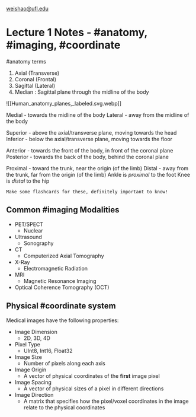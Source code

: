 weishao@ufl.edu
# Lecture 1 Notes - #anatomy, #imaging, #coordinate 

#anatomy terms

1. Axial (Transverse)
2. Coronal (Frontal)
3. Sagittal (Lateral)
4. Median : Sagittal plane through the midline of the body

![[Human_anatomy_planes,_labeled.svg.webp]]

Medial - towards the midline of the body
Lateral - away from the midline of the body

Superior - above the axial/transverse plane, moving towards the head
Inferior - below the axial/transverse plane, moving towards the floor

Anterior - towards the front of the body, in front of the coronal plane
Posterior - towards the back of the body, behind the coronal plane

Proximal - toward the trunk, near the origin (of the limb)
Distal - away from the trunk, far from the origin (of the limb)
Ankle is *proximal* to the foot
Knee is *distal* to the hip

```
Make some flashcards for these, definitely important to know!
```

## Common #imaging Modalities

- PET/SPECT
	- Nuclear
- Ultrasound
	- Sonography
- CT
	- Computerized Axial Tomography
- X-Ray
	- Electromagnetic Radiation
- MRI
	- Magnetic Resonance Imaging
- Optical Coherence Tomography (OCT)

## Physical #coordinate system

Medical images have the following properties:
- Image Dimension
	- 2D, 3D, 4D
- Pixel Type
	- UInt8, Int16, Float32
- Image Size
	- Number of pixels along each axis
- Image Origin
	- A vector of physical coordinates of the **first** image pixel
- Image Spacing
	- A vector of physical sizes of a pixel in different directions
- Image Direction
	- A matrix that specifies how the pixel/voxel coordinates in the image relate to the physical coordinates